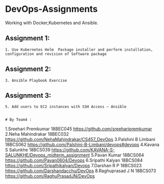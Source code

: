# DevOps-Assignments

Working with Docker,Kubernetes and Ansible.

## Assignment 1:
	1. Use Kubernetes Helm  Package installer and perform installation, configuration and revision of Software package 

		
	
## Assignment 2:	
    3. Ansible Playbook Exercise
	
	
	
## Assignment 3:	
    5. Add users to EC2 instances with SSH Access – Ansible
    
    
    # By Team4 :

1.Sreehari Premkumar	18BEC045	https://github.com/sreeharipremkumar
2.Neha Mahindrakar	18BEC032	https://github.com/NehaMahindrakar/CS457_DevOps
3.Palshini B Limbani	18BCS062	https://github.com/Palshini-B-Limbani/devops#devops
4.Kavana S Salunkhe	18BCS039	https://github.com/KAVANA-S-SALUNKHE/Devops_midterm_assignment
5.Pavan Kumar		18BCS064	https://github.com/Pavan0604/Devops
6.Sripathi Kalyan	18BCS084	https://github.com/Sripathikalyan/Devops
7.Darshan R P		18BCS023	https://github.com/Darshandacchu/DevOps
8.Raghuprasad J N	18BCS073	https://github.com/RaghuPrasadJN/DevOps
